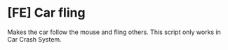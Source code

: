 # [FE] Car fling
Makes the car follow the mouse and fling others. This script only works in Car Crash System.
